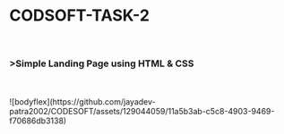 <h1>CODSOFT-TASK-2 </h1>
<br>
<h3>>Simple Landing Page using HTML & CSS</h3> 
<br>
<br>
![bodyflex](https://github.com/jayadev-patra2002/CODESOFT/assets/129044059/11a5b3ab-c5c8-4903-9469-f70686db3138)
